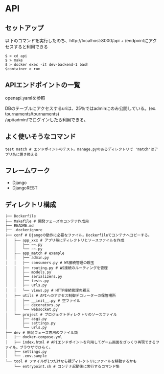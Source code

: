 # API
## セットアップ
以下のコマンドを実行したのち、http://localhost:8000/api + /endpointにアクセスすると利用できる  
```
$ > cd api
$ > make
$ > docker exec -it dev-backend-1 bash
$container > run
```

## APIエンドポイントの一覧
openapi.yamlを参照

DBのテーブルにアクセスするuriは、25％ではadminにのみ公開している。(ex. tournaments/tournaments)  
/api/admin/でログインしたら利用できる。

## よく使いそうなコマンド
```
test match # エンドポイントのテスト。manage.pyのあるディレクトリで 'match'はアプリ名に置き換える
```

## フレームワーク
* Django
* DjangoREST

## ディレクトリ構成
```
├── Dockerfile
├── Makefile # 開発フェーズのコンテナ作成用
├── README.md
├── .dockerignore
├── conf # Djangoの動作に必要なファイル。Dockerfileでコンテナへコピーする。
│   ├── app_xxx # アプリ毎にディレクトリとソースファイルを作成
│   │   ├── ~~.py
│   │   └── ~~.py
│   ├── app_match # example
│   │   ├── admin.py
│   │   ├── consumers.py # WS接続管理の親玉
│   │   ├── routing.py # WS接続のルーティングを管理
│   │   ├── models.py
│   │   ├── serializers.py
│   │   ├── tests.py
│   │   ├── urls.py
│   │   └── views.py # HTTP接続管理の親玉
│   ├── utils # APIへのアクセス制御デコレーターの保管場所
│   │   ├── __init__.py # 空ファイル
│   │   ├── decorators.py
│   │   └── websocket.py
│   └── project # プロジェクトディレクトリのソースファイル
│       ├── asgi.py
│       ├── settings.py
│       └── urls.py
├── dev # 開発フェーズ専用のファイル類
│   ├── docker-compose.yml
│   ├── index.html # APIエンドポイントを利用してゲーム画面をざっくり再現できるファイル。ブラウザでひらく。
│   ├── settings.py
│   └── .env.sample
└── tool # ファイルが1つだけなら親ディレクトリにファイルを移動するかも
    └── entrypoint.sh # コンテナ起動後に実行するコマンド集
```
